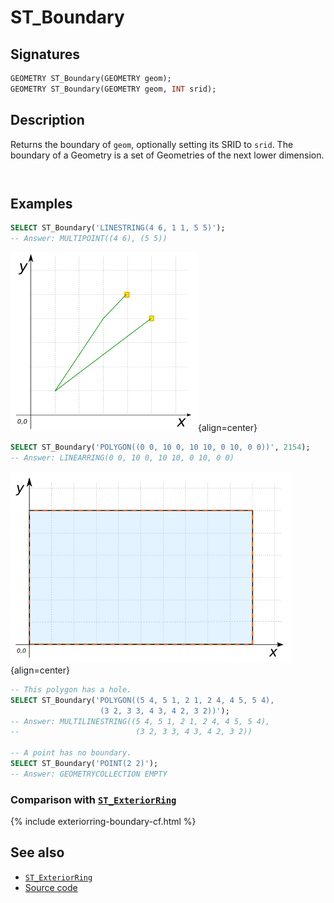 # ST_Boundary

## Signatures

```sql
GEOMETRY ST_Boundary(GEOMETRY geom);
GEOMETRY ST_Boundary(GEOMETRY geom, INT srid);
```

## Description

Returns the boundary of `geom`, optionally setting its SRID to `srid`.
The boundary of a Geometry is a set of Geometries of the next lower
dimension.

```{include} type-warning_geometrycollection.md
```

```{include} sfs-1-2-1.md
```

## Examples

```sql
SELECT ST_Boundary('LINESTRING(4 6, 1 1, 5 5)');
-- Answer: MULTIPOINT((4 6), (5 5))
```

![](./ST_Boundary_1.png){align=center}

```sql
SELECT ST_Boundary('POLYGON((0 0, 10 0, 10 10, 0 10, 0 0))', 2154);
-- Answer: LINEARRING(0 0, 10 0, 10 10, 0 10, 0 0)
```

![](./ST_Boundary_2.png){align=center}

```sql
-- This polygon has a hole.
SELECT ST_Boundary('POLYGON((5 4, 5 1, 2 1, 2 4, 4 5, 5 4),
                    (3 2, 3 3, 4 3, 4 2, 3 2))');
-- Answer: MULTILINESTRING((5 4, 5 1, 2 1, 2 4, 4 5, 5 4),
--                          (3 2, 3 3, 4 3, 4 2, 3 2))

-- A point has no boundary.
SELECT ST_Boundary('POINT(2 2)');
-- Answer: GEOMETRYCOLLECTION EMPTY
```

### Comparison with [`ST_ExteriorRing`](../ST_ExteriorRing)

{% include exteriorring-boundary-cf.html %}

## See also

* [`ST_ExteriorRing`](../ST_ExteriorRing)
* <a href="https://github.com/orbisgis/h2gis/blob/master/h2gis-functions/src/main/java/org/h2gis/functions/spatial/properties/ST_Boundary.java" target="_blank">Source code</a>
